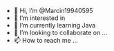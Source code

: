 - 👋 Hi, I’m @Marcin19940595
- 👀 I’m interested in 
- 🌱 I’m currently learning Java
- 💞️ I’m looking to collaborate on ...
- 📫 How to reach me ...

<!---
Marcin19940595/Marcin19940595 is a ✨ special ✨ repository because its `README.md` (this file) appears on your GitHub profile.
You can click the Preview link to take a look at your changes.
--->
